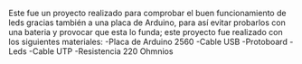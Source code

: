 Este fue un proyecto realizado para comprobar el buen funcionamiento de leds gracias también a una placa de Arduino, para así evitar
probarlos con una bateria y provocar que esta lo funda; este proyecto fue realizado con los siguientes materiales:
-Placa de Arduino 2560
-Cable USB
-Protoboard
-Leds
-Cable UTP
-Resistencia 220 Ohmnios
